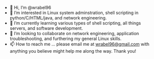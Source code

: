 - 👋 Hi, I’m @wrabel96
- 👀 I’m interested in Linux system adminstration, shell scripting in python/C/HTML/java, and network engineering.
- 🌱 I’m currently learning various types of shell scripting, all things servers, and software development.
- 💞️ I’m looking to collaborate on network engineering, application troubleshooting, and furthering my general Linux skills.
- 📫 How to reach me ... please email me at wrabel96@gmail.com with anything you believe might help me along the way. Thank you!

<!---
wrabel96/wrabel96 is a ✨ special ✨ repository because its `README.md` (this file) appears on your GitHub profile.
You can click the Preview link to take a look at your changes.
--->
